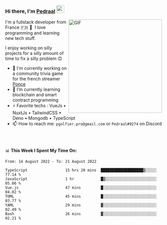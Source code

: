 ### Hi there, I'm <a href="https://pedraal.dev" target="_blank">Pedraal</a> <img src="https://media.giphy.com/media/hvRJCLFzcasrR4ia7z/giphy.gif" width="25px">
<img align="right" alt="GIF" src="https://pedraal.dev/avatar.png" width="300" height="300" />

I'm a fullstack developer from France 🇫🇷 🥖 &nbsp;I love programming and learning new
tech stuff.

I enjoy working on silly projects for a silly amount of time to fix a silly problem 🙃

- 🔭  I'm currently working on a community trivia game for the french streamer <a href="https://twitch.tv/ponce" target="_blank">Ponce</a>
- 🌱 I’m currently learning blockchain and smart contract programming
- ⚡ Favorite techs : VueJs &bull; NuxtJs &bull; TailwindCSS &bull; Deno &bull; Mongodb &bull; TypeScript
- 📫 How to reach me: `pgolfier.pro@gmail.com` or `Pedraal#9274` on Discord

<br>
<br>

📊 **This Week I Spent My Time On:**
<!--START_SECTION:waka-->

```text
From: 14 August 2022 - To: 21 August 2022

TypeScript                 15 hrs 20 mins  ███████████████████▒░░░░░   77.14 %
JavaScript                 1 hr            █▒░░░░░░░░░░░░░░░░░░░░░░░   05.06 %
Vue.js                     47 mins         █░░░░░░░░░░░░░░░░░░░░░░░░   04.02 %
TOML                       45 mins         █░░░░░░░░░░░░░░░░░░░░░░░░   03.77 %
YAML                       29 mins         ▓░░░░░░░░░░░░░░░░░░░░░░░░   02.49 %
Bash                       26 mins         ▓░░░░░░░░░░░░░░░░░░░░░░░░   02.21 %
```

<!--END_SECTION:waka-->
